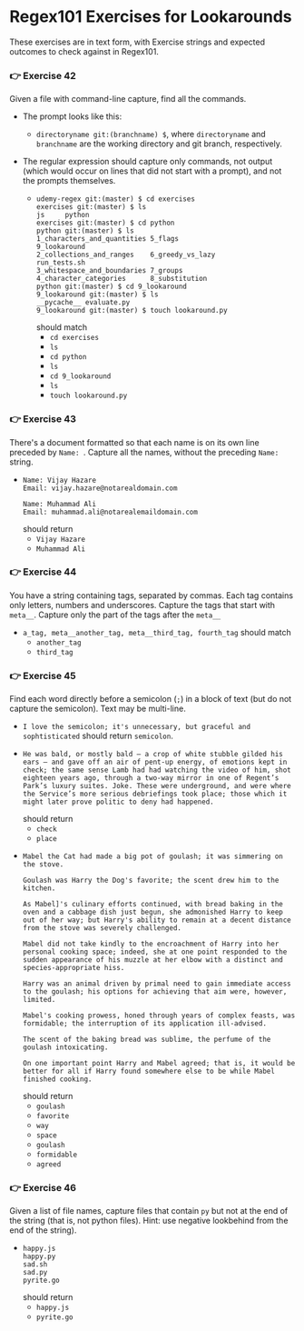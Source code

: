 # Regex101 Exercises for Lookarounds

These exercises are in text form, with Exercise strings and expected outcomes to check against in Regex101. 

###
### 👉 Exercise 42
Given a file with command-line capture, find all the commands. 
- The prompt looks like this:
  - `directoryname git:(branchname) $`, where `directoryname` and `branchname` are the working directory and git branch, respectively.
- The regular expression should capture only commands, not output (which would occur on lines that did not start with a prompt), and not the prompts themselves.

  - ```
    udemy-regex git:(master) $ cd exercises
    exercises git:(master) $ ls
    js     python
    exercises git:(master) $ cd python
    python git:(master) $ ls
    1_characters_and_quantities 5_flags                     9_lookaround
    2_collections_and_ranges    6_greedy_vs_lazy            run_tests.sh
    3_whitespace_and_boundaries 7_groups
    4_character_categories      8_substitution
    python git:(master) $ cd 9_lookaround
    9_lookaround git:(master) $ ls
    __pycache__ evaluate.py
    9_lookaround git:(master) $ touch lookaround.py
    ```
    should match
      - `cd exercises`
      - `ls`
      - `cd python`
      - `ls`
      - `cd 9_lookaround`
      - `ls`
      - `touch lookaround.py` 


###
### 👉 Exercise 43
There's a document formatted so that each name is on its own line preceded by `Name: `. Capture all the names, without the preceding `Name: ` string.

  - ```
    Name: Vijay Hazare
    Email: vijay.hazare@notarealdomain.com

    Name: Muhammad Ali
    Email: muhammad.ali@notarealemaildomain.com
    ```
    should return 
      - `Vijay Hazare`
      - `Muhammad Ali`


###
### 👉 Exercise 44
You have a string containing tags, separated by commas. Each tag contains only letters, numbers and underscores. Capture the tags that start with `meta__`. Capture only the part of the tags after the `meta__`

  - `a_tag, meta__another_tag, meta__third_tag, fourth_tag` should match
    - `another_tag`
    - `third_tag`


###
### 👉 Exercise 45
Find each word directly before a semicolon (`;`) in a block of text (but do not capture the semicolon). Text may be multi-line.

- `I love the semicolon; it's unnecessary, but graceful and sophtisticated` should return `semicolon`.
- ```
  He was bald, or mostly bald – a crop of white stubble gilded his ears – and gave off an air of pent-up energy, of emotions kept in check; the same sense Lamb had had watching the video of him, shot eighteen years ago, through a two-way mirror in one of Regent’s Park’s luxury suites. Joke. These were underground, and were where the Service’s more serious debriefings took place; those which it might later prove politic to deny had happened.
  ```
  should return
  - `check`
  - `place`
- ```
  Mabel the Cat had made a big pot of goulash; it was simmering on the stove.
  
  Goulash was Harry the Dog's favorite; the scent drew him to the kitchen.
  
  As Mabel]'s culinary efforts continued, with bread baking in the oven and a cabbage dish just begun, she admonished Harry to keep out of her way; but Harry's ability to remain at a decent distance from the stove was severely challenged.
  
  Mabel did not take kindly to the encroachment of Harry into her personal cooking space; indeed, she at one point responded to the sudden appearance of his muzzle at her elbow with a distinct and species-appropriate hiss.
  
  Harry was an animal driven by primal need to gain immediate access to the goulash; his options for achieving that aim were, however, limited.
  
  Mabel's cooking prowess, honed through years of complex feasts, was formidable; the interruption of its application ill-advised.
  
  The scent of the baking bread was sublime, the perfume of the goulash intoxicating.
  
  On one important point Harry and Mabel agreed; that is, it would be better for all if Harry found somewhere else to be while Mabel finished cooking.
  ```
  should return 
    - `goulash`
    - `favorite`
    - `way`
    - `space`
    - `goulash`
    - `formidable`
    - `agreed`

###
### 👉 Exercise 46
Given a list of file names, capture files that contain `py` but not at the end of the string (that is, not python files). Hint: use negative lookbehind from the end of the string).

  - ```
    happy.js
    happy.py
    sad.sh
    sad.py
    pyrite.go
    ```
    should return 
    - `happy.js`
    - `pyrite.go`